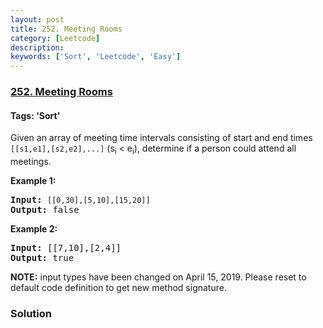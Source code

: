 ```yaml
---
layout: post
title: 252. Meeting Rooms
category: [Leetcode]
description: 
keywords: ['Sort', 'Leetcode', 'Easy']
---
```

### [252. Meeting Rooms](https://leetcode.com/problems/meeting-rooms)

#### Tags: 'Sort'

<div class="content__u3I1 question-content__JfgR"><div><p>Given an array of meeting time intervals consisting of start and end times <code>[[s1,e1],[s2,e2],...]</code> (s<sub>i</sub> &lt; e<sub>i</sub>), determine if a person could attend all meetings.</p>
<p><b>Example 1:</b></p>
<pre><b>Input:</b> <code>[[0,30],[5,10],[15,20]]</code>
<b>Output:</b> false
</pre>
<p><b>Example 2:</b></p>
<pre><b>Input:</b> [[7,10],[2,4]]
<b>Output:</b> true
</pre>
<p><strong>NOTE:</strong> input types have been changed on April 15, 2019. Please reset to default code definition to get new method signature.</p>
</div></div>

### Solution
